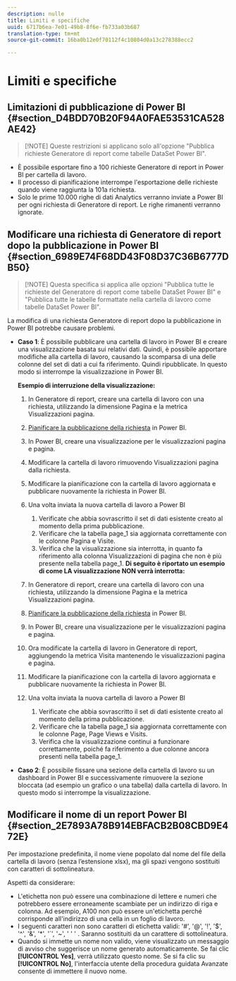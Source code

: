 ```yaml
---
description: nulle
title: Limiti e specifiche
uuid: 6717b6ea-7e01-49b8-8f6e-fb733a03b687
translation-type: tm+mt
source-git-commit: 16ba0b12e0f70112f4c10804d0a13c278388ecc2

---
```



# Limiti e specifiche

## Limitazioni di pubblicazione di Power BI {#section_D4BDD70B20F94A0FAE53531CA528AE42}

> [!NOTE] Queste restrizioni si applicano solo all'opzione "Pubblica richieste Generatore di report come tabelle DataSet Power BI".

* È possibile esportare fino a 100 richieste Generatore di report in Power BI per cartella di lavoro.
* Il processo di pianificazione interrompe l'esportazione delle richieste quando viene raggiunta la 101a richiesta.
* Solo le prime 10.000 righe di dati Analytics verranno inviate a Power BI per ogni richiesta di Generatore di report. Le righe rimanenti verranno ignorate.

## Modificare una richiesta di Generatore di report dopo la pubblicazione in Power BI {#section_6989E74F68DD43F08D37C36B6777DB50}

> [!NOTE] Questa specifica si applica alle opzioni "Pubblica tutte le richieste del Generatore di report come tabelle DataSet Power BI" e "Pubblica tutte le tabelle formattate nella cartella di lavoro come tabelle DataSet Power BI".

La modifica di una richiesta Generatore di report dopo la pubblicazione in Power BI potrebbe causare problemi.

* **Caso 1**: È possibile pubblicare una cartella di lavoro in Power BI e creare una visualizzazione basata sui relativi dati. Quindi, è possibile apportare modifiche alla cartella di lavoro, causando la scomparsa di una delle colonne del set di dati a cui fa riferimento. Quindi ripubblicate. In questo modo si interrompe la visualizzazione in Power BI.

   **Esempio di interruzione della visualizzazione:**

   1. In Generatore di report, creare una cartella di lavoro con una richiesta, utilizzando la dimensione Pagina e la metrica Visualizzazioni pagina.
   1. [Pianificare la pubblicazione della richiesta](/help/analyze/report-builder/whats-new-arb.md#rb-5-5-section) in Power BI.
   1. In Power BI, creare una visualizzazione per le visualizzazioni pagina e pagina.
   1. Modificare la cartella di lavoro rimuovendo Visualizzazioni pagina dalla richiesta.
   1. Modificare la pianificazione con la cartella di lavoro aggiornata e pubblicare nuovamente la richiesta in Power BI.
   1. Una volta inviata la nuova cartella di lavoro a Power BI

      1. Verificate che abbia sovrascritto il set di dati esistente creato al momento della prima pubblicazione.
      1. Verificare che la tabella page_1 sia aggiornata correttamente con le colonne Pagina e Visite.
      1. Verifica che la visualizzazione sia interrotta, in quanto fa riferimento alla colonna Visualizzazioni di pagina che non è più presente nella tabella page_1.
   **Di seguito è riportato un esempio di come LA visualizzazione NON verrà interrotta:**

   1. In Generatore di report, creare una cartella di lavoro con una richiesta, utilizzando la dimensione Pagina e la metrica Visualizzazioni pagina.
   1. [Pianificare la pubblicazione della richiesta](/help/analyze/report-builder/whats-new-arb.md#rb-5-5-section) in Power BI.
   1. In Power BI, creare una visualizzazione per le visualizzazioni pagina e pagina.
   1. Ora modificate la cartella di lavoro in Generatore di report, aggiungendo la metrica Visita mantenendo le visualizzazioni pagina e pagina.
   1. Modificare la pianificazione con la cartella di lavoro aggiornata e pubblicare nuovamente la richiesta in Power BI.
   1. Una volta inviata la nuova cartella di lavoro a Power BI

      1. Verificate che abbia sovrascritto il set di dati esistente creato al momento della prima pubblicazione.
      1. Verificare che la tabella page_1 sia aggiornata correttamente con le colonne Page, Page Views e Visits.
      1. Verifica che la visualizzazione continui a funzionare correttamente, poiché fa riferimento a due colonne ancora presenti nella tabella page_1.


* **Caso 2**: È possibile fissare una sezione della cartella di lavoro su un dashboard in Power BI e successivamente rimuovere la sezione bloccata (ad esempio un grafico o una tabella) dalla cartella di lavoro. In questo modo si interrompe la visualizzazione.

## Modificare il nome di un report Power BI {#section_2E7893A78B914EBFACB2B08CBD9E472E}

Per impostazione predefinita, il nome viene popolato dal nome del file della cartella di lavoro (senza l’estensione xlsx), ma gli spazi vengono sostituiti con caratteri di sottolineatura.

Aspetti da considerare:

* L'etichetta non può essere una combinazione di lettere e numeri che potrebbero essere erroneamente scambiate per un indirizzo di riga e colonna. Ad esempio, A100 non può essere un'etichetta perché corrisponde all'indirizzo di una cella in un foglio di lavoro.
* I seguenti caratteri non sono caratteri di etichetta validi: '#', '@', '!', '$', '^', '&amp;', '*', '`', '~', ' ' ' . Saranno sostituiti da un carattere di sottolineatura.
* Quando si immette un nome non valido, viene visualizzato un messaggio di avviso che suggerisce un nome generato automaticamente. Se fai clic **[!UICONTROL Yes]**, verrà utilizzato questo nome. Se si fa clic su **[!UICONTROL No]**, l'interfaccia utente della procedura guidata Avanzate consente di immettere il nuovo nome.

